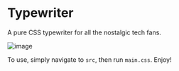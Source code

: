 # Typewriter

A pure CSS typewriter for all the nostalgic tech fans. 

![image](https://github.com/CodeMaster7000/Typewriter/assets/95772109/828648bc-c2d7-4ad2-b673-6be80c977a6f)

To use, simply navigate to `src`, then run `main.css`. Enjoy!
